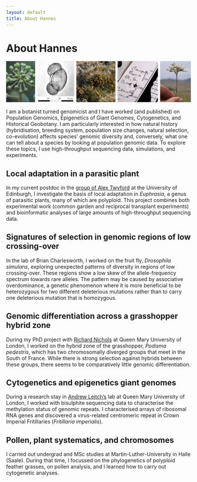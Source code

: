 ```yaml
---
layout: default
title: About Hannes
---
```



# About Hannes

![About](../img/about.jpg)


I am a botanist turned genomicist and I have worked (and published) on Population Genomics, Epigenetics of Giant Genomes, Cytogenetics, and Historical Geobotany. I am particularly interested in how natural history (hybridisation, breeding system, population size changes, natural selection, co-evolution) affects species’ genomic diversity and, conversely, what one can tell about a species by looking at population genomic data. To explore these topics, I use high-throughput sequencing data, simulations, and experiments.

## Local adaptation in a parasitic plant
In my current postdoc in the [group of Alex Twyford](http://twyford.bio.ed.ac.uk) at the University of Edinburgh, I investigate the basis of local adaptation in *Euphrasia*, a genus of parasitic plants, many of which are polyploid. This project combines both experimental work (common garden and reciprocal transplant experiments) and bioinformatic analyses of large amounts of high-throughput sequencing data.

## Signatures of selection in genomic regions of low crossing-over
In the lab of Brian Charlesworth, I worked on the fruit fly, *Drosophila simulans*, exploring unexpected patterns of diversity in regions of low crossing-over. These regions show a low skew of the allele-frequency spectrum towards rare alleles. The pattern may be caused by associative overdominance, a genetic phenomenon where it is more beneficial to be heterozygous for two different deleterious mutations rather than to carry one deleterious mutation that is homozygous.

## Genomic differentiation across a grasshopper hybrid zone
During my PhD project with [Richard Nichols](https://www.qmul.ac.uk/sbcs/staff/richardnichols.html) at Queen Mary University of London, I worked on the hybrid zone of the grasshopper, *Podisma pedestris*, which has two chromosomally diverged groups that meet in the South of France. While there is strong selection against hybrids between these groups, there seems to be comparatively little genomic differentiation.

## Cytogenetics and epigenetics giant genomes
During a research stay in [Andrew Leitch’s](https://evolve.sbcs.qmul.ac.uk/leitch/) lab at Queen Mary University of London, I worked with bisulphite sequencing data to characterise the methylation status of genomic repeats. I characterised arrays of ribosomal RNA genes and discovered a virus-related centromeric repeat in Crown Imperial Fritillaries (*Fritillaria imperialis*).

## Pollen, plant systematics, and chromosomes
I carried out undergrad and MSc studies at Martin-Luther-University in Halle (Saale). During that time, I focussed on the phylogenetics of polyploid feather grasses, on pollen analysis, and I learned how to carry out cytogenetic analyses.
